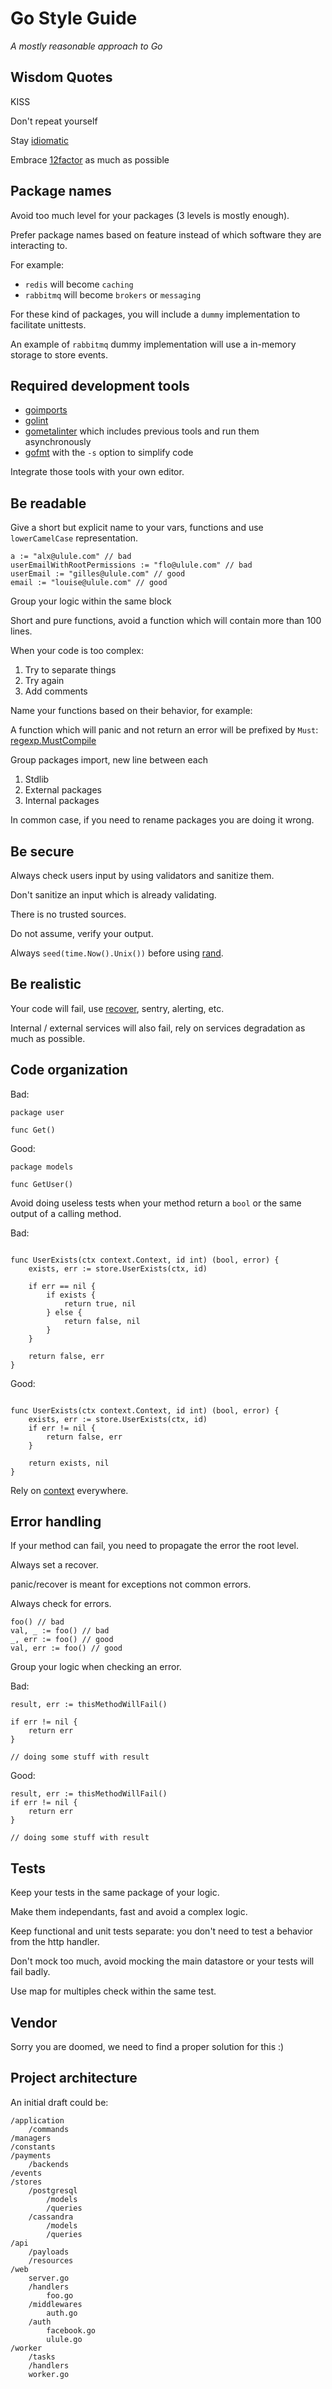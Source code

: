 # Go Style Guide

*A mostly reasonable approach to Go*

## Wisdom Quotes

KISS

Don't repeat yourself

Stay [idiomatic](https://golang.org/doc/effective_go.html)

Embrace [12factor](https://12factor.net/) as much as possible

## Package names

Avoid too much level for your packages (3 levels is mostly enough).

Prefer package names based on feature instead of which software they are interacting to.

For example:

* ``redis`` will become ``caching``
* ``rabbitmq`` will become ``brokers`` or ``messaging``

For these kind of packages, you will include a ``dummy`` implementation to facilitate unittests.

An example of ``rabbitmq`` dummy implementation will use a in-memory storage to store events.

## Required development tools

* [goimports](https://godoc.org/golang.org/x/tools/cmd/goimports)
* [golint](https://github.com/golang/lint)
* [gometalinter](https://github.com/alecthomas/gometalinter) which includes previous tools and run them asynchronously
* [gofmt](https://golang.org/cmd/gofmt/) with the ``-s`` option to simplify code

Integrate those tools with your own editor.

## Be readable

Give a short but explicit name to your vars, functions and use ``lowerCamelCase`` representation.

```golang
a := "alx@ulule.com" // bad
userEmailWithRootPermissions := "flo@ulule.com" // bad
userEmail := "gilles@ulule.com" // good
email := "louise@ulule.com" // good
```

Group your logic within the same block

Short and pure functions, avoid a function which will contain more than 100 lines.

When your code is too complex:

1. Try to separate things
2. Try again
3. Add comments

Name your functions based on their behavior, for example:

A function which will panic and not return an error will be prefixed by ``Must``: [regexp.MustCompile](https://golang.org/pkg/regexp/#MustCompile)

Group packages import, new line between each

1. Stdlib
2. External packages
3. Internal packages

In common case, if you need to rename packages you are doing it wrong.

## Be secure

Always check users input by using validators and sanitize them.

Don't sanitize an input which is already validating.

There is no trusted sources.

Do not assume, verify your output.

Always ``seed(time.Now().Unix())`` before using [rand](https://golang.org/pkg/math/rand/).

## Be realistic

Your code will fail, use [recover](https://blog.golang.org/defer-panic-and-recover), sentry, alerting, etc.

Internal / external services will also fail, rely on services degradation as much as possible.

## Code organization

Bad:

```golang
package user

func Get()
```

Good:

```golang
package models

func GetUser()
```

Avoid doing useless tests when your method return a ``bool`` or the same output of a calling method.

Bad:

```golang

func UserExists(ctx context.Context, id int) (bool, error) {
	exists, err := store.UserExists(ctx, id)

	if err == nil {
		if exists {
			return true, nil
		} else {
			return false, nil
		}
	}
	
	return false, err
}
```

Good:

```golang

func UserExists(ctx context.Context, id int) (bool, error) {
	exists, err := store.UserExists(ctx, id)
	if err != nil {
		return false, err
	}

	return exists, nil
}
```

Rely on [context](https://golang.org/pkg/context/) everywhere.

## Error handling

If your method can fail, you need to propagate the error the root level.

Always set a recover.

panic/recover is meant for exceptions not common errors.

Always check for errors.

```golang
foo() // bad
val, _ := foo() // bad
_, err := foo() // good
val, err := foo() // good
```

Group your logic when checking an error.

Bad:

```golang
result, err := thisMethodWillFail()

if err != nil {
	return err
}

// doing some stuff with result
```

Good:

```golang
result, err := thisMethodWillFail()
if err != nil {
	return err
}

// doing some stuff with result
```

## Tests

Keep your tests in the same package of your logic.

Make them independants, fast and avoid a complex logic.

Keep functional and unit tests separate: you don't need to test a behavior from the http handler.

Don't mock too much, avoid mocking the main datastore or your tests will fail badly.

Use map for multiples check within the same test.

## Vendor

Sorry you are doomed, we need to find a proper solution for this :)

## Project architecture

An initial draft could be:

```
/application
	/commands
/managers
/constants
/payments
	/backends
/events
/stores
	/postgresql
		/models
		/queries
	/cassandra
		/models
		/queries
/api
	/payloads
	/resources
/web
	server.go
	/handlers
		foo.go
	/middlewares
		auth.go
	/auth
		facebook.go
		ulule.go
/worker
	/tasks
	/handlers
	worker.go
```
